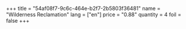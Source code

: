 +++
title = "54af08f7-9c6c-464e-b2f7-2b5803f36481"
name = "Wilderness Reclamation"
lang = ["en"]
price = "0.88"
quantity = 4
foil = false
+++
